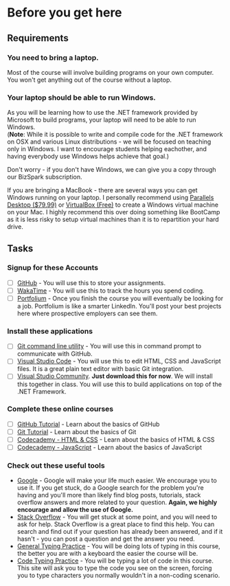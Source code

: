 # Before you get here

## Requirements

### You need to bring a laptop.
Most of the course will involve building programs on your own computer. You won't get anything out of the course without a laptop.

### Your laptop should be able to run Windows.
As you will be learning how to use the .NET framework provided by Microsoft to build programs, your laptop will need to be able to run Windows.  
(**Note**: While it is possible to write and compile code for the .NET framework on OSX and various Linux distributions - we will be focused on teaching only in Windows. I want to encourage students helping eachother, and having everybody use Windows helps achieve that goal.) 

Don't worry - if you don't have Windows, we can give you a copy through our BizSpark subscription.

If you are bringing a MacBook - there are several ways you can get Windows running on your laptop. I personally recommend using [Parallels Desktop ($79.99)](http://www.parallels.com/products/desktop/) or [VirtualBox (Free)](https://www.virtualbox.org/wiki/Downloads) to create a Windows virtual machine on your Mac.
 I highly recommend this over doing something like BootCamp as it is less risky to setup virtual machines than it is to repartition your hard drive.
## Tasks

### Signup for these Accounts
* [ ] [GitHub](https://www.github.com) - You will use this to store your assignments.
* [ ] [WakaTime](https://wakatime.com/signup) - You will use this to track the hours you spend coding.
* [ ] [Portfolium](https://www.portfolium.com) - Once you finish the course you will eventually be looking for a job. Portfolium is like a smarter LinkedIn. You'll post your best projects here where prospective employers can see them.

### Install these applications
* [ ] [Git command line utility](https://www.git-scm.com) - You will use this in command prompt to communicate with GitHub.
* [ ] [Visual Studio Code](https://code.visualstudio.com/) - You will use this to edit HTML, CSS and JavaScript files. It is a great plain text editor with basic Git integration.
* [ ] [Visual Studio Community](https://www.visualstudio.com/products/visual-studio-community-vs). **Just download this for now**. We will install this together in class. You will use this to build applications on top of the .NET Framework.

### Complete these online courses
* [ ] [GitHub Tutorial](https://guides.github.com/activities/hello-world/) - Learn about the basics of GitHub
* [ ] [Git Tutorial](https://try.github.io/levels/1/challenges/1) - Learn about the basics of Git
* [ ] [Codecademy - HTML & CSS](https://www.codecademy.com/tracks/web) - Learn about the basics of HTML & CSS
* [ ] [Codecademy - JavaScript](https://www.codecademy.com/tracks/javascript) - Learn about the basics of JavaScript

### Check out these useful tools
* [Google](http://www.google.com) - Google will make your life much easier. We encourage you to use it. If you get stuck, do a Google search for the problem you're having and you'll more than likely find blog posts, tutorials, stack overflow answers and more related to your question. **Again, we highly encourage and allow the use of Google.**
* [Stack Overflow](http://www.stackoverflow.com) - You will get stuck at some point, and you will need to ask for help. Stack Overflow is a great place to find this help. You can search and find out if your question has already been answered, and if it hasn't - you can post a question and get the answer you need.
* [General Typing Practice](http://www.keybr.com/#!game) - You will be doing lots of typing in this course, the better you are with a keyboard the easier the course will be.
* [Code Typing Practice](https://typing.io/lesson/javascript/jquery/traversing.js/1) - You will be typing a lot of code in this course. This site will ask you to type the code you see on the screen, forcing you to type characters you normally wouldn't in a non-coding scenario.



